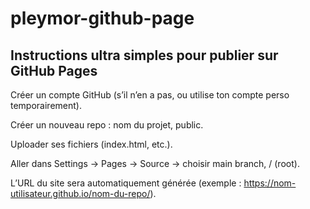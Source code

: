 # pleymor-github-page

## Instructions ultra simples pour publier sur GitHub Pages
Créer un compte GitHub (s’il n’en a pas, ou utilise ton compte perso temporairement).

Créer un nouveau repo : nom du projet, public.

Uploader ses fichiers (index.html, etc.).

Aller dans Settings → Pages → Source → choisir main branch, / (root).

L’URL du site sera automatiquement générée (exemple : https://nom-utilisateur.github.io/nom-du-repo/).
